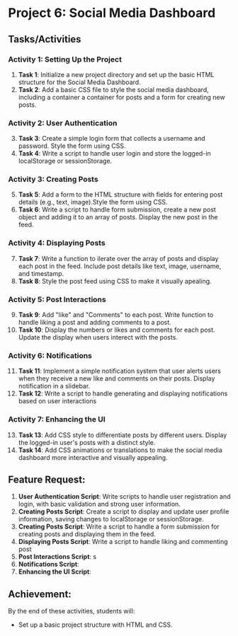 # Project 6: Social Media Dashboard

## Tasks/Activities

### Activity 1: Setting Up the Project
1. **Task 1**: Initialize a new project directory and set up the basic HTML structure for the Social Media Dashboard.
2. **Task 2**: Add a basic CSS file to style the social media dashboard, including a container a container for posts and a form for creating new posts.

### Activity 2: User Authentication
3. **Task 3**: Create a simple login form that collects a username and password. Style the form using CSS.
4. **Task 4**: Write a script to handle user login and store the logged-in localStorage or sessionStorage.

### Activity 3: Creating Posts
5. **Task 5**: Add a form to the HTML structure with fields for entering post details (e.g., text, image).Style the form using CSS.
6. **Task 6**: Write a script to handle form submission, create a new post object and adding it to an array of posts. Display the new post in the feed.

### Activity 4: Displaying Posts
7. **Task 7**: Write a function to ilerate over the array of posts and display each post in the feed. Include post details like text, image, username, and timestamp. 
8. **Task 8**: Style the post feed using CSS to make it visually apealing.

### Activity 5: Post Interactions
9. **Task 9**: Add "like" and "Comments" to each post. Write function to handle liking a post and adding comments to a post.
10. **Task 10**: Display the numbers or likes and comments for each post. Update the display when users interect with the posts.

### Activity 6: Notifications
11. **Task 11**: Implement a simple notification system that user alerts users when they receive a new like and comments on their posts. Display notification in a slidebar.
12. **Task 12**: Write a script to handle generating and displaying notifications based on user interactions 

### Activity 7: Enhancing the UI
13. **Task 13**: Add CSS style to differentiate posts by different users. Display the logged-in user's posts with  a distinct style.
14. **Task 14**: Add CSS animations or translations to make the social media dashboard more interactive and visually appealing.  

## Feature Request:
1. **User Authentication Script**: Write scripts to handle user registration and login, with basic validation and strong user information. 
2. **Creating Posts Script**: Create a script to display and update user profile information, saving changes to localStorage or sessionStorage.
3. **Creating Posts Script**: Write a script to handle a form submission for creating posts and displaying them in the feed.
4. **Displaying Posts Script**: Write a script to handle liking and commenting post     
5. **Post Interactions Script**:
s
6. **Notifications Script**:
7. **Enhancing the UI Script**:

## Achievement:
By the end of these activities, students will:
- Set up a basic project structure with HTML and CSS.
